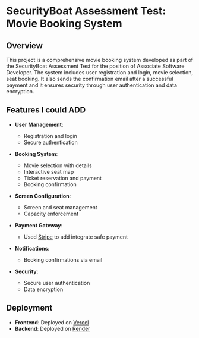 # SecurityBoat Assessment Test: Movie Booking System

## Overview

This project is a comprehensive movie booking system developed as part of the SecurityBoat Assessment Test for the position of Associate Software Developer. The system includes user registration and login, movie selection, seat booking. It also sends the confirmation email after a successful payment and it ensures security through user authentication and data encryption.

## Features I could ADD

- **User Management**:
  - Registration and login
  - Secure authentication

- **Booking System**:
  - Movie selection with details
  - Interactive seat map
  - Ticket reservation and payment
  - Booking confirmation

- **Screen Configuration**:
  - Screen and seat management
  - Capacity enforcement

- **Payment Gateway**:
  - Used  <a href="https://stripe.com/in" target="_blank">Stripe</a> to add integrate safe payment
    
- **Notifications**:
  - Booking confirmations via email

- **Security**:
  - Secure user authentication
  - Data encryption

## Deployment

- **Frontend**: Deployed on <a href="https://movie-app-self-five.vercel.app/home" target="_blank">Vercel</a>
- **Backend**: Deployed on <a href="https://movie-app-backend-1-xpdl.onrender.com/" target="_blank">Render</a>







